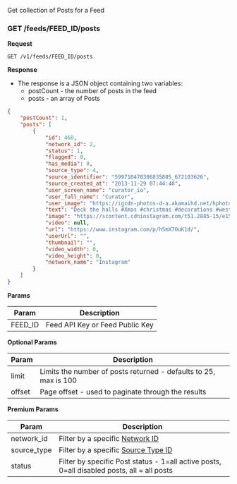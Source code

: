 Get collection of Posts for a Feed

### GET /feeds/FEED_ID/posts

**Request**  
```http
GET /v1/feeds/FEED_ID/posts
```

**Response**  
- The response is a JSON object containing two variables:
  - postCount - the number of posts in the feed
  - posts - an array of Posts

```json
{
    "postCount": 1,
    "posts": [
        {
            "id": 460,
            "network_id": 2,
            "status": 1,
            "flagged": 0,
            "has_media": 0,
            "source_type": 4,
            "source_identifier": "599710470306835805_672103626",
            "source_created_at": "2013-11-29 07:44:40",
            "user_screen_name": "curator_io",
            "user_full_name": "Curator",
            "user_image": "https://igcdn-photos-d-a.akamaihd.net/hphotos-ak-xpf1/t51.2885-19/11349140_1632676937008587_1455132383_a.jpg",
            "text": "Deck the halls #Xmas #christmas #decorations #westfield",
            "image": "https://scontent.cdninstagram.com/t51.2885-15/e15/1171199_638781222826850_457932404_n.jpg?ig_cache_key=NTk5NzEwNDcwMzA2ODM1ODA1.2",
            "video": null,
            "url": "https://www.instagram.com/p/hSmX7OuK1d/",
            "userUrl": "",
            "thumbnail": "",
            "video_width": 0,
            "video_height": 0,
            "network_name": "Instagram"
        }
    ]
}
```


**Params**
  
| Param        | Description     |
|----|----|
| FEED_ID      | Feed API Key or Feed Public Key     |

**Optional Params**
  
| Param        | Description     |
|----|----|
| limit      | Limits the number of posts returned - defaults to 25, max is 100     |
| offset      | Page offset - used to paginate through the results     |

**Premium Params**

| Param        | Description     |
|----|----|
| network_id      | Filter by a specific [Network ID](../5_Network_IDs)     |
| source_type      | Filter by a specific [Source Type ID](../6_Source_Type_IDs)    |
| status      | Filter by specific Post status - 1=all active posts, 0=all disabled posts, all = all posts   |



